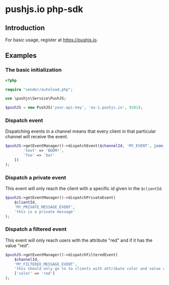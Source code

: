 # pushjs.io php-sdk

## Introduction

For basic usage, register at https://pushjs.io.

## Examples
### The basic initialization

```php
<?php

require "vendor/autoload.php";

use \pushjs\Service\PushJS;

$pushJS = new PushJS('your-api-key', 'eu-1.pushjs.io', 9101);

```

### Dispatch event

Dispatching events in a channel means that every client in that particular channel will receive the event.

```php
$pushJS->getEventManager()->dispatchEvent($channelId, 'MY_EVENT', json_encode([
        'text' => 'BOOM!',
        'foo' => 'bar'
    ])
);
```

### Dispatch a private event

This event will only reach the client with a specific id given in the `$clientId`.

```php
$pushJS->getEventManager()->dispatchPrivateEvent(
    $clientId, 
    'MY_PRIVATE_MESSAGE_EVENT', 
    'this is a private message'
);
```

### Dispatch a filtered event

This event will only reach users with the attribute "red" and if it has the value "red".

```php
$pushJS->getEventManager()->dispatchFilteredEvent(
    $channelId, 
    'MY_FILTERED_MESSAGE_EVENT', 
    'this should only go to to clients with attribute color and value red',
    ['color' => 'red']
);
```

